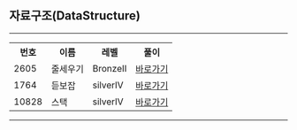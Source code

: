 ## 자료구조(DataStructure)
<hr>
<table>
  <tr>
    <th>번호</th>
    <th>이름</th>
    <th>레벨</th>
    <th>풀이</th>
  </tr>
  <tr>
    <td>2605</td>
    <td>줄세우기</td>
    <td>BronzeⅡ	 </td>
    <td><a href="https://github.com/y01044285848/Algorithm/tree/main/%EC%9C%A0%ED%98%95%EB%B3%84%20%EB%B6%84%EB%A5%98/Data%20Structure/linkGuide">바로가기</a></td> 
  </tr>
    <tr>
    <td>1764</td>
    <td>듣보잡</td>
    <td>silverIV	 </td>
    <td><a href="https://github.com/y01044285848/Algorithm/tree/main/%EC%9C%A0%ED%98%95%EB%B3%84%20%EB%B6%84%EB%A5%98/Data%20Structure/problems/1764">바로가기</a>         </td> 
  </tr>
      <tr>
    <td>10828</td>
    <td>스택</td>
    <td>silverIV	 </td>
    <td><a href="https://github.com/y01044285848/Algorithm/edit/main/%EC%9C%A0%ED%98%95%EB%B3%84%20%EB%B6%84%EB%A5%98/Data%20Structure/problems/10828">바로가기</a>         </td> 
  </tr>
</table>
<hr>
